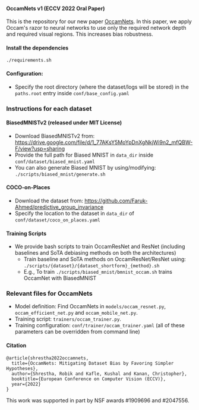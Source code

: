 #### OccamNets v1 (ECCV 2022 Oral Paper)
This is the repository for our new paper [OccamNets](https://arxiv.org/abs/2204.02426). In this paper, we apply Occam's razor to neural networks to use only the required network depth and required visual regions. This increases bias robustness.

#### Install the dependencies
`./requirements.sh`

#### Configuration:
- Specify the root directory (where the dataset/logs will be stored) in the `paths.root` entry inside `conf/base_config.yaml`

### Instructions for each dataset
#### BiasedMNISTv2 (released under MIT License)
- Download BiasedMNISTv2 from: https://drive.google.com/file/d/1_77AKsY5MoYpDnXgNkjWi9n2_mfQBW-F/view?usp=sharing
- Provide the full path for Biased MNIST in `data_dir` inside `conf/dataset/biased_mnist.yaml`
- You can also generate Biased MNIST by using/modifying: `./scripts/biased_mnist/generate.sh`

#### COCO-on-Places
- Download the dataset from: https://github.com/Faruk-Ahmed/predictive_group_invariance
- Specify the location to the dataset in `data_dir` of `conf/dataset/coco_on_places.yaml`

#### Training Scripts
-  We provide bash scripts to train OccamResNet and ResNet (including baselines and SoTA debiasing methods on both the architectures)
    - Train baseline and SoTA methods on OccamResNet/ResNet using: `./scripts/{dataset}/{dataset_shortform}_{method}.sh`
    - E.g., To train `./scripts/biased_mnist/bmnist_occam.sh` trains OccamNet with BiasedMNIST

### Relevant files for OccamNets
- Model definition: Find OccamNets in `models/occam_resnet.py`, `occam_efficient_net.py` and `occam_mobile_net.py`. 
- Training script: `trainers/occam_trainer.py`. 
- Training configuration: `conf/trainer/occam_trainer.yaml` (all of these parameters can be overridden from command line)

#### Citation
```
@article{shrestha2022occamnets,
  title={OccamNets: Mitigating Dataset Bias by Favoring Simpler Hypotheses},
  author={Shrestha, Robik and Kafle, Kushal and Kanan, Christopher},
  booktitle={European Conference on Computer Vision (ECCV)},
  year={2022}
}
```
This work was supported in part by NSF awards #1909696 and #2047556.
